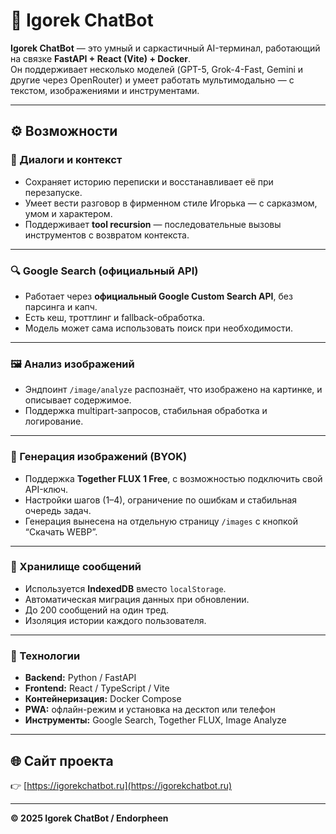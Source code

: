 # 🤖 Igorek ChatBot

**Igorek ChatBot** — это умный и саркастичный AI-терминал, работающий на связке **FastAPI + React (Vite) + Docker**.  
Он поддерживает несколько моделей (GPT-5, Grok-4-Fast, Gemini и другие через OpenRouter) и умеет работать мультимодально — с текстом, изображениями и инструментами.

---

## ⚙️ Возможности

### 💬 Диалоги и контекст
- Сохраняет историю переписки и восстанавливает её при перезапуске.  
- Умеет вести разговор в фирменном стиле Игорька — с сарказмом, умом и характером.  
- Поддерживает **tool recursion** — последовательные вызовы инструментов с возвратом контекста.

---

### 🔍 Google Search (официальный API)
- Работает через **официальный Google Custom Search API**, без парсинга и капч.  
- Есть кеш, троттлинг и fallback-обработка.  
- Модель может сама использовать поиск при необходимости.

---

### 🖼️ Анализ изображений
- Эндпоинт `/image/analyze` распознаёт, что изображено на картинке, и описывает содержимое.  
- Поддержка multipart-запросов, стабильная обработка и логирование.

---

### 🎨 Генерация изображений (BYOK)
- Поддержка **Together FLUX 1 Free**, с возможностью подключить свой API-ключ.  
- Настройки шагов (1–4), ограничение по ошибкам и стабильная очередь задач.  
- Генерация вынесена на отдельную страницу `/images` с кнопкой “Скачать WEBP”.

---

### 💾 Хранилище сообщений
- Используется **IndexedDB** вместо `localStorage`.  
- Автоматическая миграция данных при обновлении.  
- До 200 сообщений на один тред.  
- Изоляция истории каждого пользователя.

---

### 🧰 Технологии
- **Backend:** Python / FastAPI  
- **Frontend:** React / TypeScript / Vite  
- **Контейнеризация:** Docker Compose  
- **PWA:** офлайн-режим и установка на десктоп или телефон  
- **Инструменты:** Google Search, Together FLUX, Image Analyze  

---

## 🌐 Сайт проекта
👉 [https://igorekchatbot.ru](https://igorekchatbot.ru)

---

**© 2025 Igorek ChatBot / Endorpheen**
